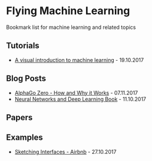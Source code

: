 # Flying Machine Learning
Bookmark list for machine learning and related topics

## Tutorials
- [A visual introduction to machine learning](http://www.r2d3.us/visual-intro-to-machine-learning-part-1/) - 19.10.2017

## Blog Posts
- [AlphaGo Zero - How and Why it Works](http://tim.hibal.org/blog/alpha-zero-how-and-why-it-works/) - 07.11.2017
- [Neural Networks and Deep Learning Book](http://neuralnetworksanddeeplearning.com/) - 11.10.2017

## Papers

## Examples
- [Sketching Interfaces - Airbnb](https://airbnb.design/sketching-interfaces/) - 27.10.2017

